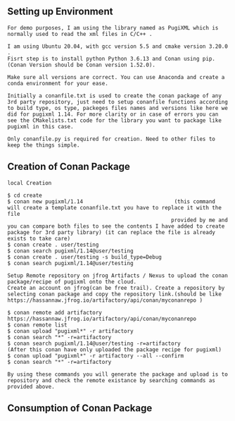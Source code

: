 ## Setting up Environment 

    For demo purposes, I am using the library named as PugiXML which is normally used to read the xml files in C/C++ .

    I am using Ubuntu 20.04, with gcc version 5.5 and cmake version 3.20.0 .
    Fisrt step is to install python Python 3.6.13 and Conan using pip. (Conan Version should be Conan version 1.52.0).

    Make sure all versions are correct. You can use Anaconda and create a conda environment for your ease.

    Initially a conanfile.txt is used to create the conan package of any 3rd party repository, just need to setup conanfile functions according to build type, os type, packeges files names and versions like here we did for pugixml 1.14. For more clarity or in case of errors you can see the CMakelists.txt code for the library you want to package like pugixml in this case.

    Only conanfile.py is required for creation. Need to other files to keep the things simple.  

## Creation of Conan Package
    local Creation

    $ cd create
    $ conan new pugixml/1.14                             (this command will create a template conanfile.txt you have to replace it with the file     
                                                        provided by me and you can compare both files to see the contents I have added to create package for 3rd party library) (it can replace the file is already exists to take care)
    $ conan create . user/testing
    $ conan search pugixml/1.14@user/testing
    $ conan create . user/testing -s build_type=Debug
    $ conan search pugixml/1.14@user/testing

    Setup Remote repository on jfrog Artifacts / Nexus to upload the conan package/recipe of pugixml onto the cloud.
    Create an account on jfrog(can be free trail). Create a repository by selecting conan package and copy the repository link.(should be like https://hassannaw.jfrog.io/artifactory/api/conan/myconanrepo ) 

    $ conan remote add artifactory https://hassannaw.jfrog.io/artifactory/api/conan/myconanrepo
    $ conan remote list
    $ conan upload "pugixml*" -r artifactory
    $ conan search "*" -r=artifactory
    $ conan search pugixml/1.14@user/testing -r=artifactory                  (After this conan have only uploaded the package recipe for pugixml)
    $ conan upload "pugixml*" -r artifactory --all --confirm
    $ conan search "*" -r=artifactory

    By using these commands you will generate the package and upload is to repository and check the remote existance by searching commands as provided above. 


## Consumption of Conan Package
    
